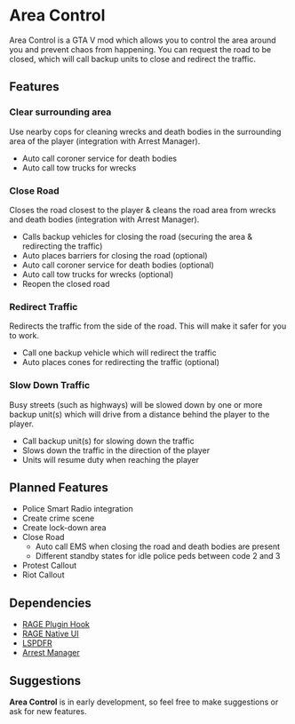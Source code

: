 # Area Control
Area Control is a GTA V mod which allows you to control the area around you and prevent chaos from happening.
You can request the road to be closed, which will call backup units to close and redirect the traffic.

## Features

### Clear surrounding area
Use nearby cops for cleaning wrecks and death bodies in the surrounding area of the player (integration with Arrest Manager).

- Auto call coroner service for death bodies
- Auto call tow trucks for wrecks

### Close Road
Closes the road closest to the player & cleans the road area from wrecks and death bodies (integration with Arrest Manager).

- Calls backup vehicles for closing the road (securing the area & redirecting the traffic)
- Auto places barriers for closing the road (optional)
- Auto call coroner service for death bodies (optional)
- Auto call tow trucks for wrecks (optional)
- Reopen the closed road

### Redirect Traffic
Redirects the traffic from the side of the road. This will make it safer for you to work.

- Call one backup vehicle which will redirect the traffic
- Auto places cones for redirecting the traffic (optional)

### Slow Down Traffic
Busy streets (such as highways) will be slowed down by one or more backup unit(s) which will drive from a distance behind the player to the player.

- Call backup unit(s) for slowing down the traffic
- Slows down the traffic in the direction of the player
- Units will resume duty when reaching the player

## Planned Features

- Police Smart Radio integration
- Create crime scene
- Create lock-down area
- Close Road
    - Auto call EMS when closing the road and death bodies are present
    - Different standby states for idle police peds between code 2 and 3
- Protest Callout
- Riot Callout

## Dependencies
- [RAGE Plugin Hook](http://ragepluginhook.net/)
- [RAGE Native UI](https://github.com/alexguirre/RAGENativeUI)
- [LSPDFR](https://www.lcpdfr.com/files/file/7792-lspd-first-response/)
- [Arrest Manager](https://www.lcpdfr.com/files/file/8107-arrest-manager-grab-peds-more-jail-points-prisoner-transport-more/)

## Suggestions
**Area Control** is in early development, so feel free to make suggestions or ask for new features.
